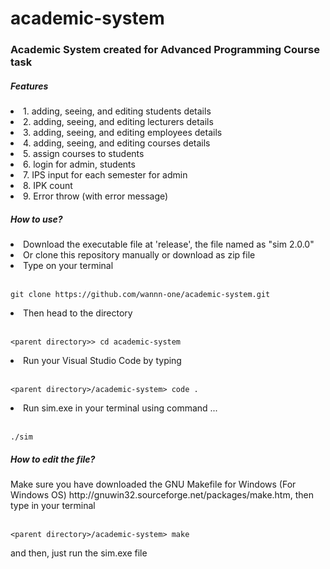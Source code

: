 # academic-system

<h3>Academic System created for Advanced Programming Course task</h3>
<h5>Features</h5>

<li>1. adding, seeing, and editing students details</li>
<li>2. adding, seeing, and editing lecturers details</li>
<li>3. adding, seeing, and editing employees details</li>
<li>4. adding, seeing, and editing courses details</li>
<li>5. assign courses to students</li>
<li>6. login for admin, students</li>
<li>7. IPS input for each semester for admin</li>
<li>8. IPK count</li>
<li>9. Error throw (with error message)</li>

<h5>How to use?</h5>
<li>Download the executable file at 'release', the file named as "sim 2.0.0"</li>
<li>Or clone this repository manually or download as zip file</li>
<li>Type on your terminal</li>
<br>

```
git clone https://github.com/wannn-one/academic-system.git
```
<li>Then head to the directory</li>
<br>

```
<parent directory>> cd academic-system
```
<li>Run your Visual Studio Code by typing</li>
<br>

```
<parent directory>/academic-system> code .
```
<li>Run sim.exe in your terminal using command ... </li>
<br>

```
./sim
```
<h5>How to edit the file?</h5>
Make sure you have downloaded the GNU Makefile for Windows (For Windows OS) http://gnuwin32.sourceforge.net/packages/make.htm, then type in your terminal
<br>
<br>

```
<parent directory>/academic-system> make
```

and then, just run the sim.exe file
